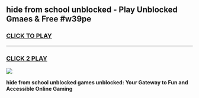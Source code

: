 
## hide from school unblocked - Play Unblocked Gmaes & Free #w39pe
<h3>
<a href="https://news.freeplayer.one?title=hide_from_school_unblocked&ref=24F">CLICK TO PLAY</a></h3>
<hr>

<h3>
<a href="https://news.freeplayer.one?title=hide_from_school_unblocked&ref=24F">CLICK 2 PLAY</a>
  
</h3>

<a href="https://news.freeplayer.one?title=hide_from_school_unblocked&ref=24F/"><img src="https://clearcache.store/games.png"></a>


**hide from school unblocked games unblocked: Your Gateway to Fun and Accessible Online Gaming**
